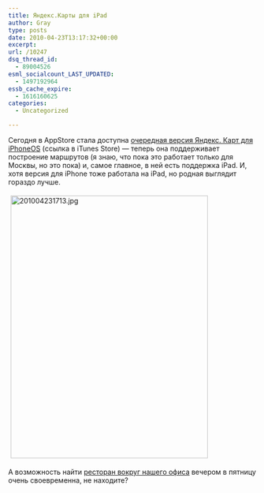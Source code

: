 ```yaml
---
title: Яндекс.Карты для iPad
author: Gray
type: posts
date: 2010-04-23T13:17:32+00:00
excerpt:
url: /10247
dsq_thread_id:
  - 89004526
esml_socialcount_LAST_UPDATED:
  - 1497192964
essb_cache_expire:
  - 1616160625
categories:
  - Uncategorized

---
```








Сегодня в&nbsp;AppStore стала доступна <a href="http://itunes.apple.com/us/app/yandex-maps/id313877526?mt=8" target="_blank">очередная версия Яндекс. Карт для iPhoneOS</a> (ссылка в&nbsp;iTunes Store)&nbsp;&mdash; теперь она поддерживает построение маршрутов (я&nbsp;знаю, что пока это работает только для Москвы, но&nbsp;это пока) и, самое главное, в&nbsp;ней есть поддержка iPad. И, хотя версия для iPhone тоже работала на&nbsp;iPad, но&nbsp;родная выглядит гораздо лучше.

[<img src="https://i2.wp.com/www.searchengines.ru/blog/201004231713-tm.jpg?resize=400%2C533" width="400" height="533" alt="201004231713.jpg" style="margin-top:5px; margin-right:5px; margin-bottom:5px; margin-left:5px;" data-recalc-dims="1" />][1]

А&nbsp;возможность найти <a href="http://maps.yandex.ru/-/CBd9fka" target="_blank">ресторан вокруг нашего офиса</a> вечером в&nbsp;пятницу очень своевременна, не&nbsp;находите?

 [1]: https://i2.wp.com/www.searchengines.ru/blog/images/201004231713.jpg